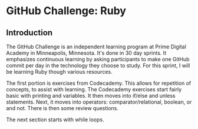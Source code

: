 # GitHub Challenge: Ruby

## Introduction

The GitHub Challenge is an independent learning program at Prime Digital Academy in Minneapolis, Minnesota. It's done in 30 day sprints. It emphasizes continuous learning by asking participants to make one GitHub commit per day in the technology they choose to study. For this sprint, I will be learning Ruby though various resources.

The first portion is exercises from Codecademy. This allows for repetition of concepts, to assist with learning. The Codecademy exercises start fairly basic with printing and variables. It then moves into if/else and unless statements. Next, it moves into operators: comparator/relational, boolean, or and not. There is then some review questions.

The next section starts with while loops.
